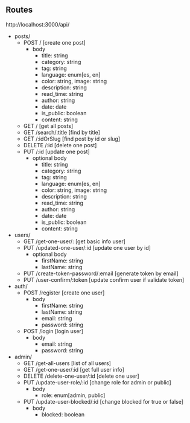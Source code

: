 

## Routes

http://localhost:3000/api/
- posts/
    - POST / [create one post]
      -  body
         -  title: string
         -  category: string
         -  tag: string
         -  language: enum[es, en]
         -  color: string, image: string
         -  description: string
         -  read_time: string
         -  author: string
         -  date: date
         -  is_public: boolean
         -  content: string 
    - GET /  [get all posts]
    - GET /search/:title  [find by title]
    - GET /:idOrSlug [find post by id or slug]
    - DELETE /:id [delete one post]
    - PUT /:id [update one post]
      - optional body
         -  title: string
         -  category: string
         -  tag: string
         -  language: enum[es, en]
         -  color: string, image: string
         -  description: string
         -  read_time: string
         -  author: string
         -  date: date
         -  is_public: boolean
         -  content: string 
- users/
    - GET /get-one-user/: [get basic info user]
    - PUT /updated-one-user/:id [update one user by id]
      - optional body
        - firstName: string
        - lastName: string
    - PUT /create-token-password/:email [generate token by email]
    - PUT /user-confirm/:token [update confirm user if validate token]
- auth/
    - POST /register [create one user]
      - body
        - firstName: string
        - lastName: string
        - email: string
        - password: string
    - POST /login [login user]
      - body
        - email: string
        - password: string
- admin/
    - GET /get-all-users [list of all users]
    - GET /get-one-user/:id [get full user info]
    - DELETE /delete-one-user/:id [delete one user]
    - PUT /update-user-role/:id [change role for admin or public]
      - body
        - role: enum[admin, public]
    - PUT /update-user-blocked/:id [change blocked for true or false]
      - body
        - blocked: boolean